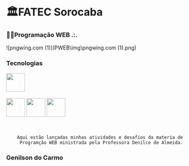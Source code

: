 # 🏛️FATEC Sorocaba

### 👨‍💻Programação WEB .:.

![pngwing.com (1)](PWEB\img\pngwing.com (1).png)

### Tecnologias

​				<img heigth="50" width="50" src="https://cdn.jsdelivr.net/gh/devicons/devicon/icons/vscode/vscode-original.svg" />

<img heigth="50" width="50" src="https://cdn.jsdelivr.net/gh/devicons/devicon/icons/html5/html5-original.svg" />	 <img heigth="50" width="50" src="https://cdn.jsdelivr.net/gh/devicons/devicon/icons/css3/css3-original.svg" />	 <img heigth="50" width="50" src="https://cdn.jsdelivr.net/gh/devicons/devicon/icons/javascript/javascript-original.svg" />

​     

    	Aqui estão lançadas minhas atividades e desafios da materia de
    	 Programção WEB ministrada pela Professora Denilce de Almeida.

### Genilson do Carmo
